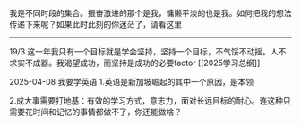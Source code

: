 我是不同时段的集合。振奋激进的那个是我，慵懒平淡的也是我。如何把我的想法传递下来呢？如果此时此刻的你迷茫了，请看这里

---

19/3
这一年我只有一个目标就是学会坚持，坚持一个目标，不气馁不动摇。人不求实不成器。我渴望成功，而坚持是成功的必要factor
[[2025学习总纲]]

2025-04-08
我要学英语
1.英语是新加坡崛起的其中一个原因，是本领

2.成大事需要打地基：有效的学习方式，意志力，面对长远目标的耐心。连这种只需要花时间和记忆的事情都做不了，你还能做啥？

